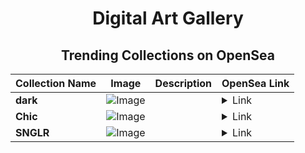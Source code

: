 <div align="center">

# Digital Art Gallery

## Trending Collections on OpenSea

| Collection Name                       | Image                                                                                     | Description                       | OpenSea Link                                                                                          |
|---------------------------------------|-------------------------------------------------------------------------------------------|-----------------------------------|--------------------------------------------------------------------------------------------------------|
| **dark** | ![Image](https://i.seadn.io/s/raw/files/d1f498d54bca8e4c7a241bfaa707bc01.jpg?w=500&auto=format?w=200&auto=format) |  | <details><summary>Link</summary>[dark](https://opensea.io/collection/dark-330)</details> |
| **Chic** | ![Image](https://i.seadn.io/s/raw/files/9049b16cca7211d29458d4ab6534902e.jpg?w=500&auto=format?w=200&auto=format) |  | <details><summary>Link</summary>[Chic](https://opensea.io/collection/chic-9)</details> |
| **SNGLR** | ![Image](https://i.seadn.io/s/raw/files/3a10c09f03246a8d0d6aa69330e19ed5.png?w=500&auto=format?w=200&auto=format) |  | <details><summary>Link</summary>[SNGLR](https://opensea.io/collection/snglr-63)</details> |

</div>